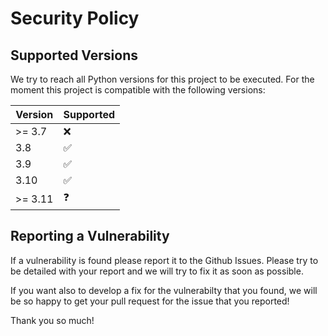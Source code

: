 # Security Policy

## Supported Versions

We try to reach all Python versions for this project to be executed. For the moment this project is compatible with the following versions:

| Version | Supported          |
| ------- | ------------------ |
| >= 3.7  | :x:                |
| 3.8     | :white_check_mark: |
| 3.9     | :white_check_mark: |
| 3.10    | :white_check_mark: |
| >= 3.11 | :question:         |

## Reporting a Vulnerability

If a vulnerability is found please report it to the Github Issues. Please try to be detailed with your report and we will try to fix it as soon as possible.

If you want also to develop a fix for the vulnerabilty that you found, we will be so happy to get your pull request for the issue that you reported!

Thank you so much!

